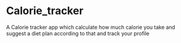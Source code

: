# Calorie_tracker
A Calorie tracker app which calculate how much calorie you take and suggest a diet plan according to that and track your profile 
